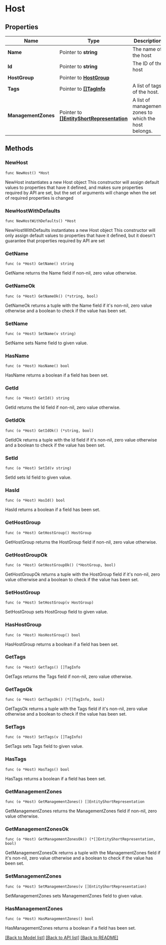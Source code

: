 # Host

## Properties

Name | Type | Description | Notes
------------ | ------------- | ------------- | -------------
**Name** | Pointer to **string** | The name of the host | [optional] 
**Id** | Pointer to **string** | The ID of the host | [optional] 
**HostGroup** | Pointer to [**HostGroup**](HostGroup.md) |  | [optional] 
**Tags** | Pointer to [**[]TagInfo**](TagInfo.md) | A list of tags of the host. | [optional] 
**ManagementZones** | Pointer to [**[]EntityShortRepresentation**](EntityShortRepresentation.md) | A list of management zones to which the host belongs. | [optional] 

## Methods

### NewHost

`func NewHost() *Host`

NewHost instantiates a new Host object
This constructor will assign default values to properties that have it defined,
and makes sure properties required by API are set, but the set of arguments
will change when the set of required properties is changed

### NewHostWithDefaults

`func NewHostWithDefaults() *Host`

NewHostWithDefaults instantiates a new Host object
This constructor will only assign default values to properties that have it defined,
but it doesn't guarantee that properties required by API are set

### GetName

`func (o *Host) GetName() string`

GetName returns the Name field if non-nil, zero value otherwise.

### GetNameOk

`func (o *Host) GetNameOk() (*string, bool)`

GetNameOk returns a tuple with the Name field if it's non-nil, zero value otherwise
and a boolean to check if the value has been set.

### SetName

`func (o *Host) SetName(v string)`

SetName sets Name field to given value.

### HasName

`func (o *Host) HasName() bool`

HasName returns a boolean if a field has been set.

### GetId

`func (o *Host) GetId() string`

GetId returns the Id field if non-nil, zero value otherwise.

### GetIdOk

`func (o *Host) GetIdOk() (*string, bool)`

GetIdOk returns a tuple with the Id field if it's non-nil, zero value otherwise
and a boolean to check if the value has been set.

### SetId

`func (o *Host) SetId(v string)`

SetId sets Id field to given value.

### HasId

`func (o *Host) HasId() bool`

HasId returns a boolean if a field has been set.

### GetHostGroup

`func (o *Host) GetHostGroup() HostGroup`

GetHostGroup returns the HostGroup field if non-nil, zero value otherwise.

### GetHostGroupOk

`func (o *Host) GetHostGroupOk() (*HostGroup, bool)`

GetHostGroupOk returns a tuple with the HostGroup field if it's non-nil, zero value otherwise
and a boolean to check if the value has been set.

### SetHostGroup

`func (o *Host) SetHostGroup(v HostGroup)`

SetHostGroup sets HostGroup field to given value.

### HasHostGroup

`func (o *Host) HasHostGroup() bool`

HasHostGroup returns a boolean if a field has been set.

### GetTags

`func (o *Host) GetTags() []TagInfo`

GetTags returns the Tags field if non-nil, zero value otherwise.

### GetTagsOk

`func (o *Host) GetTagsOk() (*[]TagInfo, bool)`

GetTagsOk returns a tuple with the Tags field if it's non-nil, zero value otherwise
and a boolean to check if the value has been set.

### SetTags

`func (o *Host) SetTags(v []TagInfo)`

SetTags sets Tags field to given value.

### HasTags

`func (o *Host) HasTags() bool`

HasTags returns a boolean if a field has been set.

### GetManagementZones

`func (o *Host) GetManagementZones() []EntityShortRepresentation`

GetManagementZones returns the ManagementZones field if non-nil, zero value otherwise.

### GetManagementZonesOk

`func (o *Host) GetManagementZonesOk() (*[]EntityShortRepresentation, bool)`

GetManagementZonesOk returns a tuple with the ManagementZones field if it's non-nil, zero value otherwise
and a boolean to check if the value has been set.

### SetManagementZones

`func (o *Host) SetManagementZones(v []EntityShortRepresentation)`

SetManagementZones sets ManagementZones field to given value.

### HasManagementZones

`func (o *Host) HasManagementZones() bool`

HasManagementZones returns a boolean if a field has been set.


[[Back to Model list]](../README.md#documentation-for-models) [[Back to API list]](../README.md#documentation-for-api-endpoints) [[Back to README]](../README.md)


